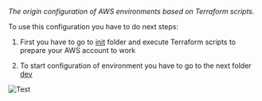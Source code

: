 _The origin configuration of AWS environments based on Terraform scripts._

  To use this configuration you have to do next steps:
  
 1. First you have to go to [init](https://github.com/sadoha/aws_origin_conf/tree/master/init) folder and execute Terraform scripts to prepare your AWS account to work
    
 2. To start configuration of environment you have to go to the next folder [dev](https://github.com/sadoha/aws_origin_conf/tree/master/dev)

![Test](https://redrumers.files.wordpress.com/2015/06/15016_terminator_terminator_exoskeleton1.jpg)


